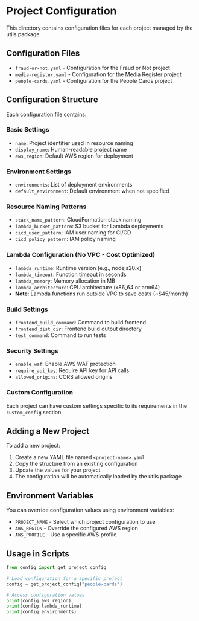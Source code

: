 # Project Configuration

This directory contains configuration files for each project managed by the utils package.

## Configuration Files

- `fraud-or-not.yaml` - Configuration for the Fraud or Not project
- `media-register.yaml` - Configuration for the Media Register project
- `people-cards.yaml` - Configuration for the People Cards project

## Configuration Structure

Each configuration file contains:

### Basic Settings

- `name`: Project identifier used in resource naming
- `display_name`: Human-readable project name
- `aws_region`: Default AWS region for deployment

### Environment Settings

- `environments`: List of deployment environments
- `default_environment`: Default environment when not specified

### Resource Naming Patterns

- `stack_name_pattern`: CloudFormation stack naming
- `lambda_bucket_pattern`: S3 bucket for Lambda deployments
- `cicd_user_pattern`: IAM user naming for CI/CD
- `cicd_policy_pattern`: IAM policy naming

### Lambda Configuration (No VPC - Cost Optimized)

- `lambda_runtime`: Runtime version (e.g., nodejs20.x)
- `lambda_timeout`: Function timeout in seconds
- `lambda_memory`: Memory allocation in MB
- `lambda_architecture`: CPU architecture (x86_64 or arm64)
- **Note**: Lambda functions run outside VPC to save costs (~$45/month)

### Build Settings

- `frontend_build_command`: Command to build frontend
- `frontend_dist_dir`: Frontend build output directory
- `test_command`: Command to run tests

### Security Settings

- `enable_waf`: Enable AWS WAF protection
- `require_api_key`: Require API key for API calls
- `allowed_origins`: CORS allowed origins

### Custom Configuration

Each project can have custom settings specific to its requirements in the `custom_config` section.

## Adding a New Project

To add a new project:

1. Create a new YAML file named `<project-name>.yaml`
2. Copy the structure from an existing configuration
3. Update the values for your project
4. The configuration will be automatically loaded by the utils package

## Environment Variables

You can override configuration values using environment variables:

- `PROJECT_NAME` - Select which project configuration to use
- `AWS_REGION` - Override the configured AWS region
- `AWS_PROFILE` - Use a specific AWS profile

## Usage in Scripts

```python
from config import get_project_config

# Load configuration for a specific project
config = get_project_config("people-cards")

# Access configuration values
print(config.aws_region)
print(config.lambda_runtime)
print(config.environments)
```

